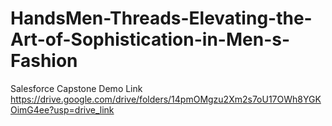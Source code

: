 # HandsMen-Threads-Elevating-the-Art-of-Sophistication-in-Men-s-Fashion
Salesforce Capstone Demo Link
https://drive.google.com/drive/folders/14pmOMgzu2Xm2s7oU17OWh8YGKOimG4ee?usp=drive_link
